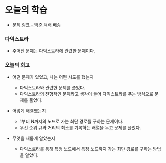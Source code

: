 # 오늘의 학습 

- [문제 링크 - 백준 택배 배송](https://www.acmicpc.net/problem/5972)

### 다익스트라

- 주어진 문제는 다익스트라에 관련한 문제이다. 

### 오늘의 회고
  - 어떤 문제가 있었고, 나는 어떤 시도를 했는지 
    - 다익스트라와 관련한 문제를 풀었다.
    - 다익스트라의 전형적인 문제라고 생각이 들어 다익스트라를 푸는 방식으로 문제를 풀었다. 

  - 어떻게 해결했는지 
    - 1부터 N까지의 노드로 가는 최단 경로를 구하는 문제이다. 
    - 우선 순위 큐와 거리의 최소를 기록하는 배열을 두고 문제를 풀었다. 
    
  - 무엇을 새롭게 알았는지 
    - 다익스르타를 통해 특정 노드에서 특정 노드까지 가는 최단 경로를 구하는 방법을 알았다.